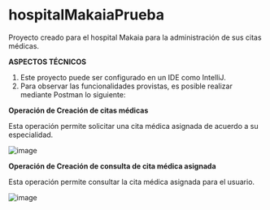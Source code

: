 # hospitalMakaiaPrueba
Proyecto creado para el hospital Makaia para la administración de sus citas médicas.

<b>ASPECTOS TÉCNICOS</b>

1. Este proyecto puede ser configurado en un IDE como IntelliJ. 
2. Para observar las funcionalidades provistas, es posible realizar mediante Postman lo siguiente:


<b>Operación de Creación de citas médicas</b>

Esta operación permite solicitar una cita médica asignada de acuerdo a su especialidad.

![image](https://user-images.githubusercontent.com/123612879/217629011-52bc92ff-ca84-45c8-90c0-6431ec1728d7.png)



<b>Operación de Creación de consulta de cita médica asignada</b>

Esta operación permite consultar la cita médica asignada para el usuario.

![image](https://user-images.githubusercontent.com/123612879/217629452-9beacb73-b0a2-4ee4-b9dc-0064244f1a1a.png)


